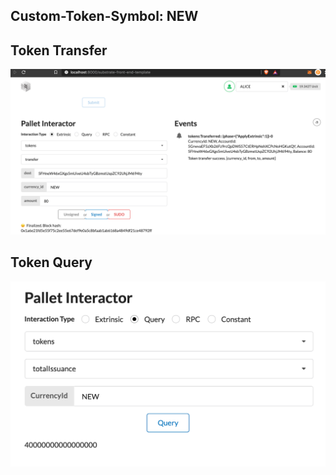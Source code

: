 ## Custom-Token-Symbol: NEW

## Token Transfer
<p align="center">
  <img src="img/token_transfer.png">
</p>

## Token Query
<p align="center">
  <img src="img/token_query.png">
</p>